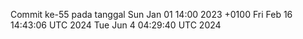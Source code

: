 Commit ke-55 pada tanggal Sun Jan 01 14:00 2023 +0100
Fri Feb 16 14:43:06 UTC 2024
Tue Jun  4 04:29:40 UTC 2024
